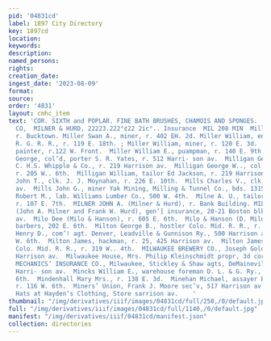 ```yaml
---
pid: '04831cd'
label: 1897 City Directory
key: 1897cd
location: 
keywords: 
description: 
named_persons: 
rights: 
creation_date: 
ingest_date: '2023-08-09'
format: 
source: 
order: '4831'
layout: cmhc_item
text: 'COR. SIXTH and POPLAR. FINE BATH BRUSHES, CHAMOIS AND SPONGES.  THE BLOSE DRUG
  CO,  MILNER & HURD, 22223.222°¢22 2ic°.. Insurance  MIL 208 MIN  Miller Simon, teamster,
  r. Bucktown. Miller Swan A., miner, r. 402 EH. 2d. Miller William, engineer D. &
  R. G. R. R., r. 119 E. 18th. ; Miller William, miner, r. 120 E. 3d.  Miller William,
  painter, r.122 W. Front.  Miller William E., puampman, r. 140 E. 9th.  Milligan
  George, col’d, porter S. R. Yates, r. 512 Harri- son av.  Milligan George E., pressman
  C. H.S. Whipple & Co., r. 219 Harrison av.  Milligan George W.., col’d, porter,
  r. 205 W.. 6th.  Milligan William, tailor Ed Jackson, r. 219 Harrison av.  Millington
  John T., clk. J. J. Moynahan, r. 226 E. 10th.  Mills Charles V., clk, r. 610 Harrison
  av.  Mills John G., miner Yak Mining, Milling & Tunnel Co., bds. 1315 N. Poplar.  Mills
  Robert M., lab. Williams Lumber Co., 500 W. 4th.  Milne A. U., tailor Ed. Jackson,
  r. 107 E. 7th.  MILNER JOHN A. (Milner & Hurd), r. Bank Building. MILNER & HURD
  (John A. Milner and Frank W. Hurd), gen’] insurance, 20-21 Boston blk., 402 Harrison
  av.  Milo Dee (Milo & Hanson), r. 605 E. 6th.  Milo & Hanson (D. Milo and C. Hanson),
  barbers, 202 E. 6th.  Milton George B., hostler Colo. Mid. R. R., r. 322 W. 4th.  Milton
  Henry D., com’! agt. Denver, Leadville & Gunnison Ry., 500 Harrison av., bds. 112
  W. 6th.  Milton James, hackman, r. 25, 425 Harrison av.  Milton James H., car foreman
  Colo. Mid. R. R., r. 319 W.. 4th.  MILWAUKEE BREWERY CO., Joseph Golob agt., 101-103
  Harrison av.  Milwaukee House, Mrs. Philip Kleinschmidt propr, 3d cor. Oak.  MILWAUKEE
  MECHANICS’ INSURANCE CO., Milwaukee, Stickley & Shaw agts, DeMaineville blk, 600
  Harri- son av.  Mincks William E., warehouse foreman D. L. & G. Ry., r. 2144 E.
  6th.  Mindenhall Mary Mrs., r. 138 E. 3d.  Minehan Michael, assayer Elgin Smelter,
  r. 116 W. 6th.  Miners’ Union, Frank J. Moore sec’v, 517 Harrison av.  405     Knox
  Hats at Hayden’s Clothing, Store sarrison av.    '
thumbnail: "/img/derivatives/iiif/images/04831cd/full/250,/0/default.jpg"
full: "/img/derivatives/iiif/images/04831cd/full/1140,/0/default.jpg"
manifest: "/img/derivatives/iiif/04831cd/manifest.json"
collection: directories
---
```

